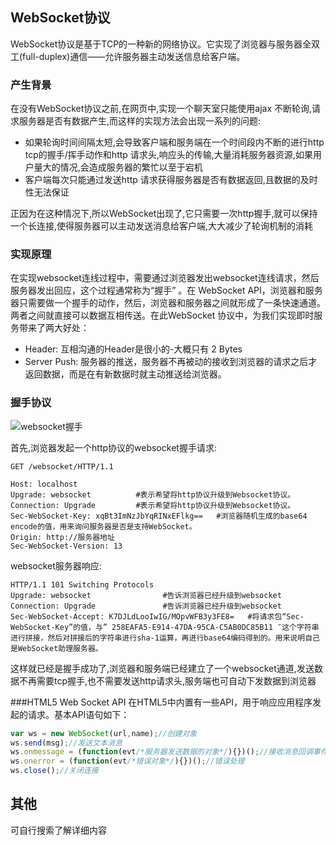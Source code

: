 ## WebSocket协议

WebSocket协议是基于TCP的一种新的网络协议。它实现了浏览器与服务器全双工(full-duplex)通信——允许服务器主动发送信息给客户端。


### 产生背景  
在没有WebSocket协议之前,在网页中,实现一个聊天室只能使用ajax 不断轮询,请求服务器是否有数据产生,而这样的实现方法会出现一系列的问题:  
 * 如果轮询时间间隔太短,会导致客户端和服务端在一个时间段内不断的进行http tcp的握手/挥手动作和http 请求头,响应头的传输,大量消耗服务器资源,如果用户量大的情况,会造成服务器的繁忙以至于宕机
 * 客户端每次只能通过发送http 请求获得服务器是否有数据返回,且数据的及时性无法保证
 
正因为在这种情况下,所以WebSocket出现了,它只需要一次http握手,就可以保持一个长连接,使得服务器可以主动发送消息给客户端,大大减少了轮询机制的消耗 
 
### 实现原理
 
 在实现websocket连线过程中，需要通过浏览器发出websocket连线请求，然后服务器发出回应，这个过程通常称为“握手” 。在 WebSocket API，浏览器和服务器只需要做一个握手的动作，然后，浏览器和服务器之间就形成了一条快速通道。两者之间就直接可以数据互相传送。在此WebSocket 协议中，为我们实现即时服务带来了两大好处：
  * Header: 互相沟通的Header是很小的-大概只有 2 Bytes
  * Server Push: 服务器的推送，服务器不再被动的接收到浏览器的请求之后才返回数据，而是在有新数据时就主动推送给浏览器。
  

### 握手协议
![websocket握手](/Images/Passage/NoobCourse/NetworkrPotocol/tcp/websocket.jpg)  

首先,浏览器发起一个http协议的websocket握手请求:  
```
GET /websocket/HTTP/1.1

Host: localhost
Upgrade: websocket          #表示希望将http协议升级到Websocket协议。
Connection: Upgrade         #表示希望将http协议升级到Websocket协议。
Sec-WebSocket-Key: xqBt3ImNzJbYqRINxEFlkg==   #浏览器随机生成的base64 encode的值，用来询问服务器是否是支持WebSocket。
Origin: http://服务器地址
Sec-WebSocket-Version: 13
```

websocket服务器响应:  
```
HTTP/1.1 101 Switching Protocols
Upgrade: websocket                #告诉浏览器已经升级到websocket
Connection: Upgrade               #告诉浏览器已经升级到websocket
Sec-WebSocket-Accept: K7DJLdLooIwIG/MOpvWFB3y3FE8=   #将请求包“Sec-WebSocket-Key”的值，与” 258EAFA5-E914-47DA-95CA-C5AB0DC85B11 ″这个字符串进行拼接，然后对拼接后的字符串进行sha-1运算，再进行base64编码得到的。用来说明自己是WebSocket助理服务器。
```

这样就已经是握手成功了,浏览器和服务端已经建立了一个websocket通道,发送数据不再需要tcp握手,也不需要发送http请求头,服务端也可自动下发数据到浏览器

###HTML5 Web Socket API
在HTML5中内置有一些API，用于响应应用程序发起的请求。基本API语句如下：

```javascript
var ws = new WebSocket(url,name);//创建对象
ws.send(msg);//发送文本消息
ws.onmessage = (function(evt/*服务器发送数据的对象*/){})();//接收消息回调事件
ws.onerror = (function(evt/*错误对象*/){})();//错误处理
ws.close();//关闭连接
```

## 其他
可自行搜索了解详细内容





